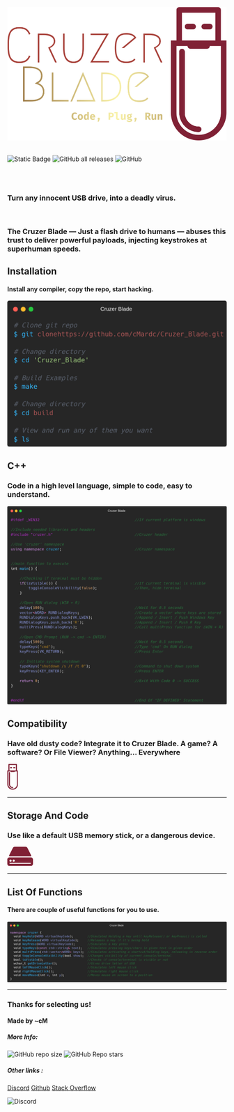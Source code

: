 <img src='assets/logo.png' alt='Logo'>


<br>
<br>

![Static Badge](https://img.shields.io/badge/Language-C++(WIN32)-blue) 
![GitHub all releases](https://img.shields.io/github/downloads/cMardc/Cruzer_Blade/total)
![GitHub](https://img.shields.io/github/license/cMardc/Cruzer_Blade)

<br>
<br>
<h3>Turn any innocent USB drive, into a deadly virus.</h3>

<br>

<h3>
The Cruzer Blade — Just a  flash drive to humans — abuses this trust to deliver powerful payloads, injecting keystrokes at superhuman speeds.
</h3>

<h2>Installation</h2>
<h4>Install any compiler, copy the repo, start hacking.</h4>
<img src='assets/installation.png' alt='Installation'>

<br>
<h2>C++</h2>
<h3>Code in a high level language, simple to code, easy to understand.</h3>
<img src='assets/shut_down_example.png' alt='Example'>

<h2>Compatibility</h2>
<h3>Have old dusty code? Integrate it to Cruzer Blade. A game? A software? Or File Viewer? Anything... Everywhere</h3>
<svg xmlns="http://www.w3.org/2000/svg" xmlns:xlink="http://www.w3.org/1999/xlink" viewBox="0 0 24.58758614259052 59.00725799999999" height="59.00725799999999" width="24.58758614259052" data-background-color="#111111" preserveAspectRatio="xMidYMid meet" id="tight-bounds"><g><svg viewBox="0 0 24.58758614259052 59.00725799999999" height="59.00725799999999" width="24.58758614259052"><g><svg viewBox="0 0 24.58758614259052 59.00725799999999" height="59.00725799999999" width="24.58758614259052"><g><svg viewBox="0 0 24.58758614259052 59.00725799999999" height="59.00725799999999" width="24.58758614259052"><g id="textblocktransform"><svg viewBox="0 0 24.58758614259052 59.00725799999999" height="59.00725799999999" width="24.58758614259052" id="textblock"><g><svg viewBox="0 0 24.58758614259052 59.00725799999999" height="59.00725799999999" width="24.58758614259052"><g><svg viewBox="0 0 24.58758614259052 59.00725799999999" height="59.00725799999999" width="24.58758614259052"><g><svg xmlns="http://www.w3.org/2000/svg" xmlns:xlink="http://www.w3.org/1999/xlink" version="1.1" x="0" y="0" viewBox="149.3280029296875 0 213.343994140625 512" enable-background="new 0 0 512 512" xml:space="preserve" height="59.00725799999999" width="24.58758614259052" class="icon-icon-0" data-fill-palette-color="accent" id="icon-0"><g fill="#802135" data-fill-palette-color="accent"><path d="M234.672 64h-21.344c-5.891 0-10.656 4.773-10.656 10.664s4.766 10.672 10.656 10.672h21.344c5.891 0 10.656-4.781 10.656-10.672S240.563 64 234.672 64z" fill="#802135" data-fill-palette-color="accent"/><path d="M341.328 128V10.664C341.328 4.773 336.563 0 330.672 0H181.328c-5.891 0-10.656 4.773-10.656 10.664V128h-21.344v277.344C149.328 464.25 197.094 512 256 512s106.672-47.75 106.672-106.656V128H341.328zM192 21.336h128V128H192V21.336zM341.328 405.344c0 22.781-8.875 44.219-24.984 60.328-16.125 16.109-37.547 24.984-60.344 24.984s-44.219-8.875-60.344-24.984c-16.109-16.109-24.984-37.547-24.984-60.328V149.336h42.656c0 5.891 4.781 10.664 10.672 10.664h64c5.891 0 10.672-4.773 10.672-10.664h42.656V405.344z" fill="#802135" data-fill-palette-color="accent"/><path d="M298.781 64h-21.344c-5.875 0-10.656 4.773-10.656 10.664s4.781 10.672 10.656 10.672h21.344c5.891 0 10.656-4.781 10.656-10.672S304.672 64 298.781 64z" fill="#802135" data-fill-palette-color="accent"/><path d="M256 458.656c-29.406 0-53.328-23.906-53.328-53.313v-234.68c0-5.891-4.781-10.664-10.672-10.664s-10.672 4.773-10.672 10.664v234.68C181.328 446.563 214.766 480 256 480c5.891 0 10.672-4.781 10.672-10.656C266.672 463.438 261.891 458.656 256 458.656z" fill="#802135" data-fill-palette-color="accent"/></g></svg></g></svg></g></svg></g></svg></g></svg></g></svg></g></svg></g><defs><mask/></defs></svg>
<hr>

<h2>Storage And Code</h2>
<h3>Use like a default USB memory stick, or a dangerous device.</h3>
<svg xmlns="http://www.w3.org/2000/svg" xmlns:xlink="http://www.w3.org/1999/xlink" viewBox="0 0 59.00725799999999 44.25544349999999" height="44.25544349999999" width="59.00725799999999" data-background-color="#111111" preserveAspectRatio="xMidYMid meet" id="tight-bounds"><g><svg viewBox="0 0 59.00725799999999 44.25544349999999" height="44.25544349999999" width="59.00725799999999"><g><svg viewBox="0 0 59.00725799999999 44.25544349999999" height="44.25544349999999" width="59.00725799999999"><g><svg viewBox="0 0 59.00725799999999 44.25544349999999" height="44.25544349999999" width="59.00725799999999"><g id="textblocktransform"><svg viewBox="0 0 59.00725799999999 44.25544349999999" height="44.25544349999999" width="59.00725799999999" id="textblock"><g><svg viewBox="0 0 59.00725799999999 44.25544349999999" height="44.25544349999999" width="59.00725799999999"><g><svg viewBox="0 0 59.00725799999999 44.25544349999999" height="44.25544349999999" width="59.00725799999999"><g><svg xmlns="http://www.w3.org/2000/svg" xmlns:xlink="http://www.w3.org/1999/xlink" version="1.1" x="0" y="0" viewBox="0 3 24 18" style="enable-background:new 0 0 24 24;" xml:space="preserve" height="44.25544349999999" width="59.00725799999999" class="icon-icon-0" data-fill-palette-color="accent" id="icon-0"><g fill="#802135" data-fill-palette-color="accent"><g fill="#802135" data-fill-palette-color="accent"><path d="M2.075 12h19.85c0.173 0 0.334-0.09 0.425-0.237 0.091-0.147 0.1-0.331 0.022-0.486l-3.566-7.136c-0.009-0.019-0.02-0.037-0.032-0.054C18.432 3.424 17.743 3 17 3H7C6.258 3 5.57 3.424 5.228 4.083 5.215 4.102 5.204 4.122 5.194 4.141l-3.566 7.136c-0.078 0.155-0.069 0.339 0.022 0.486C1.741 11.909 1.902 12 2.075 12zM22 13H2c-1.103 0-2 0.897-2 2v4c0 1.103 0.897 2 2 2h20c1.103 0 2-0.897 2-2v-4C24 13.896 23.103 13 22 13zM6 15c0.551 0 1 0.449 1 1s-0.449 1-1 1c-0.551 0-1-0.449-1-1S5.449 15 6 15zM3 15c0.551 0 1 0.449 1 1s-0.449 1-1 1c-0.551 0-1-0.449-1-1S2.449 15 3 15zM21.5 19h-19C2.224 19 2 18.776 2 18.5S2.224 18 2.5 18h19c0.276 0 0.5 0.224 0.5 0.5S21.776 19 21.5 19z" fill="#802135" data-fill-palette-color="accent"/></g></g></svg></g></svg></g></svg></g></svg></g></svg></g></svg></g></svg></g><defs><mask/></defs></svg>

<hr>

<h2>List Of Functions</h2>
<h4>There are couple of useful functions for you to use.</h4>
<img src='assets/functions.png' alt='Functions'>

<hr>
<h3>Thanks for selecting us!</h3>
<h4>Made by ~cM</h4>
<h5>More Info: </h5>

![GitHub repo size](https://img.shields.io/github/repo-size/cMardc/Cruzer_Blade)
![GitHub Repo stars](https://img.shields.io/github/stars/cMardc/Cruzer_Blade)



<h5>Other links : </h5>
<a href="https://discord.gg/5W4XtHkc6g">Discord</a>
<a href="https://github.com/cMardc">Github</a>
<a href="https://stackoverflow.com/users/21458468/merd-ceferzade">Stack Overflow</a>


![Discord](https://img.shields.io/discord/1051030547402588170)